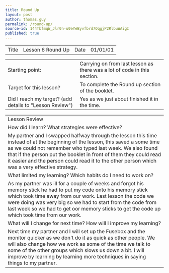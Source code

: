 ```yaml
---
title: Round Up
layout: post
author: thomas.guy
permalink: /round-up/
source-id: 144TbfmqW_Jlr0n-u0eYeByvfbrd7OqgjP2RlbuWAigI
published: true
---
```

<table>
  <tr>
    <td>Title</td>
    <td>Lesson 6 Round Up</td>
    <td>Date</td>
    <td>01/01/01</td>
  </tr>
</table>


<table>
  <tr>
    <td>Starting point:</td>
    <td>Carrying on from last lesson as there was a lot of code in this section.</td>
  </tr>
  <tr>
    <td>Target for this lesson?</td>
    <td>To complete the Round up section of the booklet.</td>
  </tr>
  <tr>
    <td>Did I reach my target? 
(add details to "Lesson Review")</td>
    <td> Yes as we just about finished it in the time.</td>
  </tr>
</table>


<table>
  <tr>
    <td>Lesson Review</td>
  </tr>
  <tr>
    <td>How did I learn? What strategies were effective? </td>
  </tr>
  <tr>
    <td>My partner and I swapped halfway through the lesson this time instead of at the beginning of the lesson, this saved a some time as we could not remember who typed last week. We also found that if the person put the booklet in front of them they could read it easier and the person could read it to the other person which was a very effective strategy.</td>
  </tr>
  <tr>
    <td>What limited my learning? Which habits do I need to work on? </td>
  </tr>
  <tr>
    <td>As my partner was ill for a couple of weeks and forgot his memory stick he had to put my code onto his memory stick which took time away from our work. Last lesson the code we were doing was very big so we had to start from the code from last week so we had to get oor memory sticks to get the code up which took time from our work.</td>
  </tr>
  <tr>
    <td>What will I change for next time? How will I improve my learning?</td>
  </tr>
  <tr>
    <td>Next time my partner and I will set up the Fusebox and the monitor quicker as we don't do it as quick as other people. We will also change how we work as some of the time we talk to some of the other groups which slows us down a bit. I will improve by learning by learning more techniques in saying things to my partner.</td>
  </tr>
</table>


